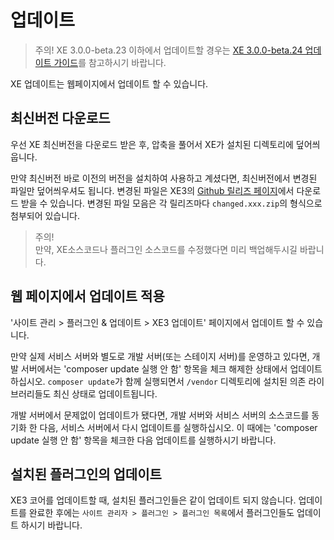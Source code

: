 # 업데이트

> 주의! XE 3.0.0-beta.23 이하에서 업데이트할 경우는 [XE 3.0.0-beta.24 업데이트 가이드](https://www.xpressengine.io/blog/XE-300-beta24-%EC%97%85%EB%8D%B0%EC%9D%B4%ED%8A%B8-%EA%B0%80%EC%9D%B4%EB%93%9C)를 참고하시기 바랍니다.

XE 업데이트는 웹페이지에서 업데이트 할 수 있습니다.

## 최신버전 다운로드

우선 XE 최신버전을 다운로드 받은 후, 압축을 풀어서 XE가 설치된 디렉토리에 덮어씌웁니다.

만약 최신버전 바로 이전의 버전을 설치하여 사용하고 계셨다면, 최신버전에서 변경된 파일만 덮어씌우셔도 됩니다. 변경된 파일은 XE3의 [Github 릴리즈 페이지](https://github.com/xpressengine/xpressengine/releases)에서 다운로드 받을 수 있습니다. 변경된 파일 모음은 각 릴리즈마다 `changed.xxx.zip`의 형식으로 첨부되어 있습니다.

> 주의!  
>  만약, XE소스코드나 플러그인 소스코드를 수정했다면 미리 백업해두시길 바랍니다.

## 웹 페이지에서 업데이트 적용

'사이트 관리 &gt; 플러그인 & 업데이트 &gt; XE3 업데이트' 페이지에서 업데이트 할 수 있습니다.

만약 실제 서비스 서버와 별도로 개발 서버\(또는 스테이지 서버\)를 운영하고 있다면, 개발 서버에서는 'composer update 실행 안 함' 항목을 체크 해제한 상태에서 업데이트 하십시오. `composer update`가 함께 실행되면서 `/vendor` 디렉토리에 설치된 의존 라이브러리들도 최신 상태로 업데이트됩니다.

개발 서버에서 문제없이 업데이트가 됐다면, 개발 서버와 서비스 서버의 소스코드를 동기화 한 다음, 서비스 서버에서 다시 업데이트를 실행하십시오. 이 때에는 'composer update 실행 안 함' 항목을 체크한 다음 업데이트를 실행하시기 바랍니다.



## 설치된 플러그인의 업데이트

XE3 코어를 업데이트할 때, 설치된 플러그인들은 같이 업데이트 되지 않습니다. 업데이트를 완료한 후에는 `사이트 관리자 > 플러그인 > 플러그인 목록`에서 플러그인들도 업데이트 하시기 바랍니다.

